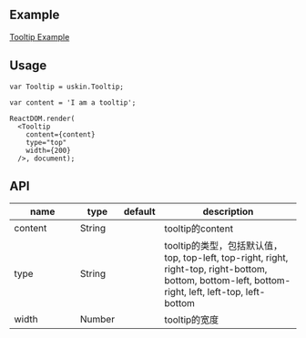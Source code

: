 ## Example
<a href="./tooltip.html" target="_blank">Tooltip Example</a>

## Usage
```
var Tooltip = uskin.Tooltip;

var content = 'I am a tooltip';

ReactDOM.render(
  <Tooltip
    content={content}
    type="top"
    width={200}
  />, document);
```

## API
<table>
  <thead>
    <tr>
      <th style="width: 100px;">name</th>
      <th style="width: 50px;">type</th>
      <th style="width: 50px;">default</th>
      <th>description</th>
    </tr>
  </thead>
  <tbody>
    <tr>
      <td>content</td>
      <td>String</td>
      <td></td>
      <td>tooltip的content</td>
    </tr>
    <tr>
      <td>type</td>
      <td>String</td>
      <td></td>
      <td>tooltip的类型，包括默认值，top, top-left, top-right, right, right-top, right-bottom, bottom, bottom-left, bottom-right, left, left-top, left-bottom</td>
    </tr>
    <tr>
      <td>width</td>
      <td>Number</td>
      <td></td>
      <td>tooltip的宽度</td>
    </tr>
  </tbody>
</table>
